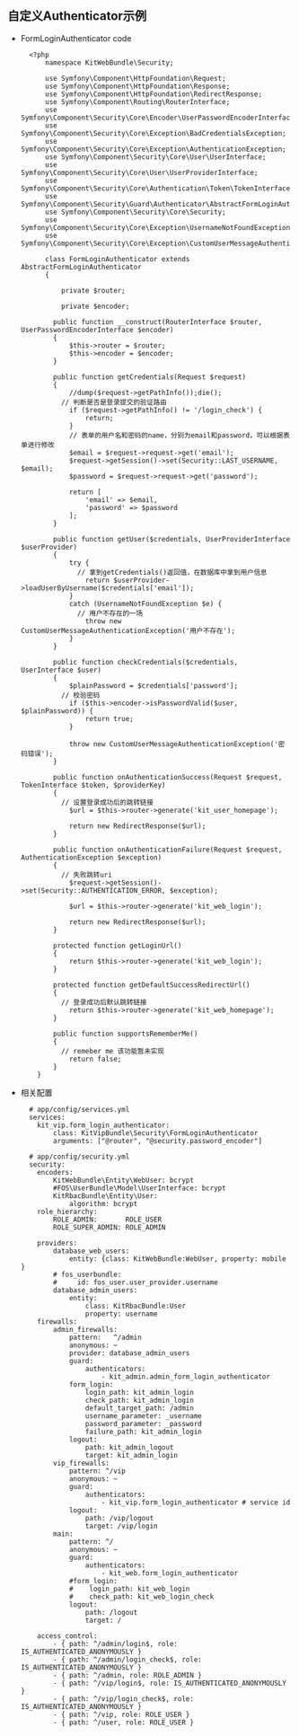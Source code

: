 ## 自定义Authenticator示例
- FormLoginAuthenticator code

		<?php
		  	namespace KitWebBundle\Security;
		  
		  	use Symfony\Component\HttpFoundation\Request;
		  	use Symfony\Component\HttpFoundation\Response;
		  	use Symfony\Component\HttpFoundation\RedirectResponse;
		  	use Symfony\Component\Routing\RouterInterface;
		 	use Symfony\Component\Security\Core\Encoder\UserPasswordEncoderInterface;
	 	  	use Symfony\Component\Security\Core\Exception\BadCredentialsException;
		  	use Symfony\Component\Security\Core\Exception\AuthenticationException;
		  	use Symfony\Component\Security\Core\User\UserInterface;
		  	use Symfony\Component\Security\Core\User\UserProviderInterface;
		  	use Symfony\Component\Security\Core\Authentication\Token\TokenInterface;
		  	use Symfony\Component\Security\Guard\Authenticator\AbstractFormLoginAuthenticator;
		  	use Symfony\Component\Security\Core\Security;
		  	use Symfony\Component\Security\Core\Exception\UsernameNotFoundException;
		  	use Symfony\Component\Security\Core\Exception\CustomUserMessageAuthenticationException;
		  
		  	class FormLoginAuthenticator extends AbstractFormLoginAuthenticator
		  	{
		  
		      	private $router;
		  	
		      	private $encoder;
		  
		      public function __construct(RouterInterface $router, UserPasswordEncoderInterface $encoder)
		      {
		          $this->router = $router;
		          $this->encoder = $encoder;
		      }
		  
		      public function getCredentials(Request $request)
		      {
		          //dump($request->getPathInfo());die();
		  		// 判断是否是登录提交的验证路由
		          if ($request->getPathInfo() != '/login_check') {
		              return;
		          }
		          // 表单的用户名和密码的name，分别为email和password，可以根据表单进行修改
		          $email = $request->request->get('email');
		          $request->getSession()->set(Security::LAST_USERNAME, $email);
		          $password = $request->request->get('password');
		          
		          return [
		              'email' => $email,
		              'password' => $password
		          ];
		      }
		  
		      public function getUser($credentials, UserProviderInterface $userProvider)
		      {
		          try {
		  			// 拿到getCredentials()返回值，在数据库中拿到用户信息
		              return $userProvider->loadUserByUsername($credentials['email']);
		          }
		          catch (UsernameNotFoundException $e) {
		  			// 用户不存在的一场
		              throw new CustomUserMessageAuthenticationException('用户不存在');
		          }
		      }
		  
		      public function checkCredentials($credentials, UserInterface $user)
		      {
		          $plainPassword = $credentials['password'];
		  		// 校验密码
		          if ($this->encoder->isPasswordValid($user, $plainPassword)) {
		              return true;
		          }
		          
		          throw new CustomUserMessageAuthenticationException('密码错误');
		      }
		  
		      public function onAuthenticationSuccess(Request $request, TokenInterface $token, $providerKey)
		      {
		  		// 设置登录成功后的跳转链接
		          $url = $this->router->generate('kit_user_homepage');
		          
		          return new RedirectResponse($url);
		      }
		  
		      public function onAuthenticationFailure(Request $request, AuthenticationException $exception)
		      {
		  		// 失败跳转uri
		          $request->getSession()->set(Security::AUTHENTICATION_ERROR, $exception);
		          
		          $url = $this->router->generate('kit_web_login');
		          
		          return new RedirectResponse($url);
		      }
		  
		      protected function getLoginUrl()
		      {
		          return $this->router->generate('kit_web_login');
		      }
		  
		      protected function getDefaultSuccessRedirectUrl()
		      {
		  		// 登录成功后默认跳转链接
		          return $this->router->generate('kit_web_homepage');
		      }
		  
		      public function supportsRememberMe()
		      {
		  		// remeber me 该功能暂未实现
		          return false;
		      }
		  }

- 相关配置

		# app/config/services.yml
	  	services:
	      kit_vip.form_login_authenticator:
	          class: KitVipBundle\Security\FormLoginAuthenticator
	          arguments: ["@router", "@security.password_encoder"]
	
	  	# app/config/security.yml
	 	security:
	      encoders:
	          KitWebBundle\Entity\WebUser: bcrypt
	          #FOS\UserBundle\Model\UserInterface: bcrypt
	          KitRbacBundle\Entity\User:
	              algorithm: bcrypt
	      role_hierarchy:
	          ROLE_ADMIN:       ROLE_USER
	          ROLE_SUPER_ADMIN: ROLE_ADMIN
	  
	      providers:
	          database_web_users:
	              entity: {class: KitWebBundle:WebUser, property: mobile }
	          # fos_userbundle:
	          #     id: fos_user.user_provider.username
	          database_admin_users:
	              entity:
	                  class: KitRbacBundle:User
	                  property: username
	      firewalls:
	          admin_firewalls:
	              pattern:   ^/admin
	              anonymous: ~
	              provider: database_admin_users
	              guard:
	                  authenticators:
	                      - kit_admin.admin_form_login_authenticator
	              form_login:
	                  login_path: kit_admin_login
	                  check_path: kit_admin_login
	                  default_target_path: /admin
	                  username_parameter: _username
	                  password_parameter: _password
	                  failure_path: kit_admin_login
	              logout:
	                  path: kit_admin_logout
	                  target: kit_admin_login
	          vip_firewalls:
	              pattern: ^/vip
	              anonymous: ~
	              guard:
	                  authenticators:
	                      - kit_vip.form_login_authenticator # service id
	              logout:
	                  path: /vip/logout
	                  target: /vip/login
	          main:
	              pattern: ^/
	              anonymous: ~
	              guard:
	                  authenticators:
	                      - kit_web.form_login_authenticator
	              #form_login:
	              #    login_path: kit_web_login
	              #    check_path: kit_web_login_check
	              logout:
	                  path: /logout
	                  target: /
	  
	      access_control:
	          - { path: ^/admin/login$, role: IS_AUTHENTICATED_ANONYMOUSLY }
	          - { path: ^/admin/login_check$, role: IS_AUTHENTICATED_ANONYMOUSLY }
	          - { path: ^/admin, role: ROLE_ADMIN }
	          - { path: ^/vip/login$, role: IS_AUTHENTICATED_ANONYMOUSLY }
	          - { path: ^/vip/login_check$, role: IS_AUTHENTICATED_ANONYMOUSLY }
	          - { path: ^/vip, role: ROLE_USER }
	          - { path: ^/user, role: ROLE_USER }